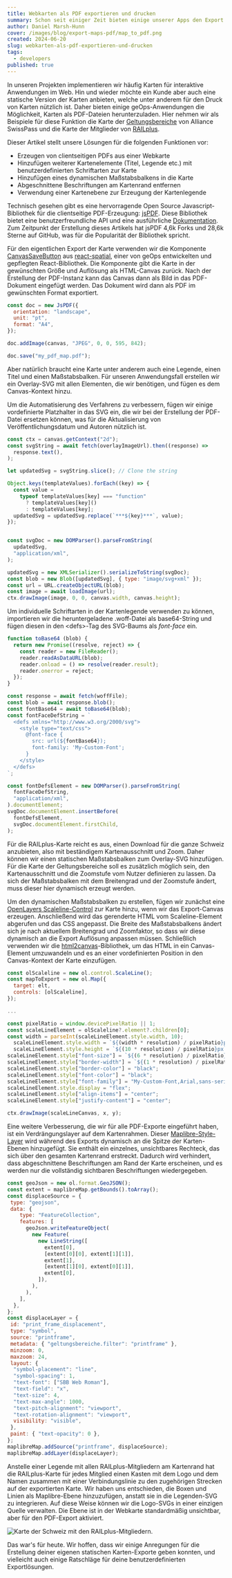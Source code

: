 ```yaml
---
title: Webkarten als PDF exportieren und drucken
summary: Schon seit einiger Zeit bieten einige unserer Apps den Export unserer Karten im PDF-Format. Dieser Artikel stellt unsere Lösungen für diverse Neuerungen  dieser Funktion vor.
author: Daniel Marsh-Hunn
cover: /images/blog/export-maps-pdf/map_to_pdf.png
created: 2024-06-20
slug: webkarten-als-pdf-exportieren-und-drucken
tags:
  - developers
published: true
---
```

In unseren Projekten implementieren wir häufig Karten für interaktive Anwendungen im Web. Hin und wieder möchte ein Kunde aber auch eine statische Version der Karten anbieten, welche unter anderem für den Druck von Karten nützlich ist. Daher bieten einige geOps-Anwendungen die Möglichkeit, Karten als PDF-Dateien herunterzuladen. Hier nehmen wir als Beispiele für diese Funktion die Karte der [Geltungsbereiche](https://maps.trafimage.ch/ch.sbb.geltungsbereiche) von Alliance SwissPass und die Karte der Mitglieder von [RAILplus](https://www.railplus.ch/de/partner-bahnen).

Dieser Artikel stellt unsere Lösungen für die folgenden Funktionen vor:
* Erzeugen von clientseitigen PDFs aus einer Webkarte
* Hinzufügen weiterer Kartenelemente (Titel, Legende etc.) mit benutzerdefinierten Schriftarten zur Karte
* Hinzufügen eines dynamischen Maßstabsbalkens in die Karte
* Abgeschnittene Beschriftungen am Kartenrand entfernen
* Verwendung einer Kartenebene zur Erzeugung der Kartenlegende

Technisch gesehen gibt es eine hervorragende Open Source Javascript-Bibliothek für die clientseitige PDF-Erzeugung: [jsPDF](https://github.com/parallax/jsPDF). Diese Bibliothek bietet eine benutzerfreundliche API und eine ausführliche [Dokumentation](https://rawgit.com/MrRio/jsPDF/master/docs/index.html). Zum Zeitpunkt der Erstellung dieses Artikels hat jsPDF 4,6k Forks und 28,6k Sterne auf GitHub, was für die Popularität der Bibliothek spricht. 

Für den eigentlichen Export der Karte verwenden wir die Komponente [CanvasSaveButton](https://react-spatial.geops.io/?layers=swiss.boundaries&baselayers=basebright.baselayer,basedark.baselayer&mode=custom&x=876887.69&y=5928515.41&z=5#canvassavebutton) aus [react-spatial](https://react-spatial.geops.io/), einer von geOps entwickelten und gepflegten React-Bibliothek. Die Komponente gibt die Karte in der gewünschten Größe und Auflösung als HTML-Canvas zurück. Nach der Erstellung der PDF-Instanz kann das Canvas dann als Bild in das PDF-Dokument eingefügt werden. Das Dokument wird dann als PDF im gewünschten Format exportiert.

```js
const doc = new JsPDF({
  orientation: "landscape",
  unit: "pt",
  format: "A4",
});

doc.addImage(canvas, "JPEG", 0, 0, 595, 842);

doc.save("my_pdf_map.pdf");
```

Aber natürlich braucht eine Karte unter anderem auch eine Legende, einen Titel und einen Maßstabsbalken. Für unseren Anwendungsfall erstellen wir ein Overlay-SVG mit allen Elementen, die wir benötigen, und fügen es dem Canvas-Kontext hinzu.

Um die Automatisierung des Verfahrens zu verbessern, fügen wir einige vordefinierte Platzhalter in das SVG ein, die wir bei der Erstellung der PDF-Datei ersetzen können, was für die Aktualisierung von Veröffentlichungsdatum und Autoren nützlich ist.


```js
const ctx = canvas.getContext("2d");
const svgString = await fetch(overlayImageUrl).then((response) =>
  response.text(),
);

let updatedSvg = svgString.slice(); // Clone the string

Object.keys(templateValues).forEach((key) => {
  const value =
    typeof templateValues[key] === "function"
      ? templateValues[key]()
      : templateValues[key];
  updatedSvg = updatedSvg.replace(`***${key}***`, value);
});


const svgDoc = new DOMParser().parseFromString(
  updatedSvg,
  "application/xml",
);

updatedSvg = new XMLSerializer().serializeToString(svgDoc);
const blob = new Blob([updatedSvg], { type: "image/svg+xml" });
const url = URL.createObjectURL(blob);
const image = await loadImage(url);
ctx.drawImage(image, 0, 0, canvas.width, canvas.height);
```

Um individuelle Schriftarten in der Kartenlegende verwenden zu können, importieren wir die heruntergeladene .woff-Datei als base64-String und fügen diesen in den \<defs\>-Tag des SVG-Baums als *font-face* ein.


```js
function toBase64 (blob) {
  return new Promise((resolve, reject) => {
    const reader = new FileReader();
    reader.readAsDataURL(blob);
    reader.onload = () => resolve(reader.result);
    reader.onerror = reject;
  });
}

const response = await fetch(woffFile);
const blob = await response.blob();
const fontBase64 = await toBase64(blob);
const fontFaceDefString = `
  <defs xmlns="http://www.w3.org/2000/svg">
    <style type="text/css">
      @font-face {
        src: url(${fontBase64});
        font-family: 'My-Custom-Font';
      }
    </style>
  </defs>
`;

const fontDefsElement = new DOMParser().parseFromString(
  fontFaceDefString,
  "application/xml",
).documentElement;
svgDoc.documentElement.insertBefore(
  fontDefsElement,
  svgDoc.documentElement.firstChild,
);
```

Für die RAILplus-Karte reicht es aus, einen Download für die ganze Schweiz anzubieten, also mit beständigem Kartenausschnitt und Zoom. Daher können wir einen statischen Maßstabsbalken zum Overlay-SVG hinzufügen. Für die Karte der Geltungsbereiche soll es zusätzlich möglich sein, den Kartenausschnitt und die Zoomstufe vom Nutzer definieren zu lassen. Da sich der Maßstabsbalken mit dem Breitengrad und der Zoomstufe ändert, muss dieser hier dynamisch erzeugt werden.

Um den dynamischen Maßstabsbalken zu erstellen, fügen wir zunächst eine [OpenLayers Scaleline-Control](https://openlayers.org/en/latest/apidoc/module-ol_control_ScaleLine-ScaleLine.html) zur Karte hinzu, wenn wir das Export-Canvas erzeugen. Anschließend wird das gerenderte HTML vom Scaleline-Element abgerufen und das CSS angepasst. Die Breite des Maßstabsbalkens ändert sich je nach aktuellem Breitengrad und Zoomfaktor, so dass wir diese dynamisch an die Export Auflösung anpassen müssen. Schließlich verwenden wir die [html2canvas](https://html2canvas.hertzen.com/)-Bibliothek, um das HTML in ein Canvas-Element umzuwandeln und es an einer vordefinierten Position in den Canvas-Kontext der Karte einzufügen.

```js
const olScaleline = new ol.control.ScaleLine();
const mapToExport = new ol.Map({
  target: elt,
  controls: [olScaleline],
});

...

const pixelRatio = window.devicePixelRatio || 1;
const scaleLineElement = olScaleline?.element?.children[0];
const width = parseInt(scaleLineElement.style.width, 10);
  scaleLineElement.style.width = `${(width * resolution) / pixelRatio}px`;
  scaleLineElement.style.height = `${(10 * resolution) / pixelRatio}px`;
scaleLineElement.style["font-size"] = `${(6 * resolution) / pixelRatio}px`;
scaleLineElement.style["border-width"] = `${(1 * resolution) / pixelRatio}px`;
scaleLineElement.style["border-color"] = "black";
scaleLineElement.style["font-color"] = "black";
scaleLineElement.style["font-family"] = "My-Custom-Font,Arial,sans-serif";
scaleLineElement.style.display = "flex";
scaleLineElement.style["align-items"] = "center";
scaleLineElement.style["justify-content"] = "center";

ctx.drawImage(scaleLineCanvas, x, y);
```
Eine weitere Verbesserung, die wir für alle PDF-Exporte eingeführt haben, ist ein Verdrängungslayer auf dem Kartenrahmen. Dieser [Maplibre-Style-Layer](https://maplibre.org/maplibre-style-spec/layers/) wird während des Exports dynamisch an die Spitze der Karten-Ebenen hinzugefügt. Sie enthält ein einzelnes, unsichtbares Rechteck, das sich über den gesamten Kartenrand erstreckt. Dadurch wird verhindert, dass abgeschnittene Beschriftungen am Rand der Karte erscheinen, und es werden nur die vollständig sichtbaren Beschriftungen wiedergegeben.

```js
const geoJson = new ol.format.GeoJSON();
const extent = maplibreMap.getBounds().toArray();
const displaceSource = {
 type: "geojson",
 data: {
    type: "FeatureCollection",
    features: [
      geoJson.writeFeatureObject(
        new Feature(
          new LineString([
            extent[0],
            [extent[0][0], extent[1][1]],
            extent[1],
            [extent[1][0], extent[0][1]],
            extent[0],
          ]),
        ),
      ),
    ],
  },
};
const displaceLayer = {
 id: "print_frame_displacement",
 type: "symbol",
 source: "printframe",
 metadata: { "geltungsbereiche.filter": "printframe" },
 minzoom: 0,
 maxzoom: 24,
 layout: {
  "symbol-placement": "line",
  "symbol-spacing": 1,
  "text-font": ["SBB Web Roman"],
  "text-field": "x",
  "text-size": 4,
  "text-max-angle": 1000,
  "text-pitch-alignment": "viewport",
  "text-rotation-alignment": "viewport",
  visibility: "visible",
 },
 paint: { "text-opacity": 0 },
};
maplibreMap.addSource("printframe", displaceSource);
maplibreMap.addLayer(displaceLayer);
```

Anstelle einer Legende mit allen RAILplus-Mitgliedern am Kartenrand hat die RAILplus-Karte für jedes Mitglied einen Kasten mit dem Logo und dem Namen zusammen mit einer Verbindungslinie zu den zugehörigen Strecken auf der exportierten Karte. Wir haben uns entschieden, die Boxen und Linien als Maplibre-Ebene hinzuzufügen, anstatt sie in die Legenden-SVG zu integrieren. Auf diese Weise können wir die Logo-SVGs in einer einzigen Quelle verwalten. Die Ebene ist in der Webkarte standardmäßig unsichtbar, aber für den PDF-Export aktiviert.

![Karte der Schweiz mit den RAILplus-Mitgliedern.](/images/blog/export-maps-pdf/railplus-members.png "Karte der RAILplus-Mitglieder")

Das war's für heute. Wir hoffen, dass wir einige Anregungen für die Erstellung deiner eigenen statischen Karten-Exporte geben konnten, und vielleicht auch einige Ratschläge für deine benutzerdefinierten Exportlösungen.